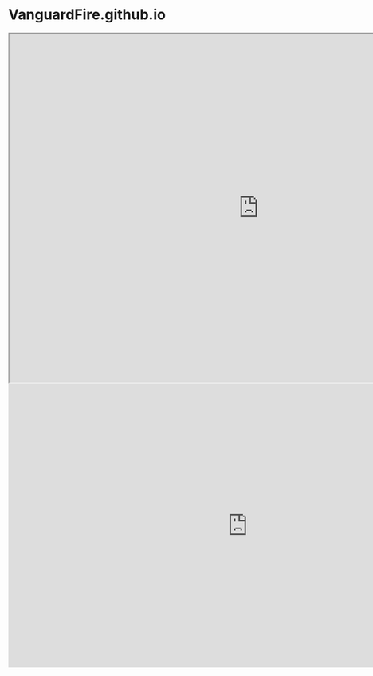 # VanguardFire.github.io



<iframe src="https://drive.google.com/file/d/1sfcySJy-xMOfi0HMPtiuVH9IVIGGymQU/preview" width="1000" height="700"></iframe>

<iframe src="https://docs.google.com/presentation/d/e/2PACX-1vRvvz6JIVjFyv-IuHR6Xv3hYkoH6HtR1ViAjw_LoqJzr33nBfokJ3LRL47SqkbgreVing1hrMc1826y/embed?start=false&loop=true&delayms=5000" frameborder="0" width="960" height="569" allowfullscreen="true" mozallowfullscreen="true" webkitallowfullscreen="true"></iframe>
